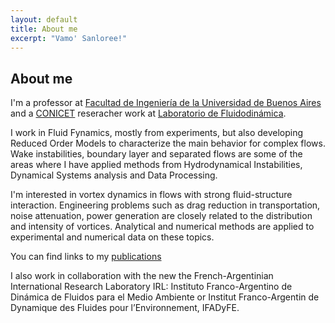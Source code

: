 ```yaml
---
layout: default
title: About me
excerpt: "Vamo' Sanloree!"
---
```

## About me
I'm a professor at [Facultad de Ingeniería de la Universidad de Buenos Aires](https://www.fi.uba.ar) and a [CONICET](https://www.conicet.gov.ar/) reseracher work at [Laboratorio de Fluidodinámica](https://lfd.fi.uba.ar/).

I work in Fluid Fynamics, mostly from experiments, but also developing Reduced Order Models to characterize the main behavior for complex flows. Wake instabilities, boundary layer and separated flows are some of the areas where I have applied methods from Hydrodynamical Instabilities, Dynamical Systems analysis and Data Processing.

I'm interested in vortex dynamics in flows with strong fluid-structure interaction. Engineering problems such as drag reduction in transportation, noise attenuation, power generation are closely related to the distribution and intensity of vortices. Analytical and numerical methods are applied to experimental and numerical data on these topics.

You can find links to my [publications](../publications)

I  also work in collaboration with the new  the French-Argentinian International Research Laboratory IRL: Instituto Franco-Argentino de Dinámica de Fluidos para el Medio Ambiente or Institut Franco-Argentin de Dynamique des Fluides pour l’Environnement, IFADyFE.
